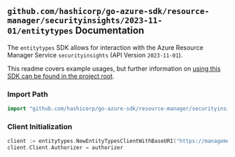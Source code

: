 
## `github.com/hashicorp/go-azure-sdk/resource-manager/securityinsights/2023-11-01/entitytypes` Documentation

The `entitytypes` SDK allows for interaction with the Azure Resource Manager Service `securityinsights` (API Version `2023-11-01`).

This readme covers example usages, but further information on [using this SDK can be found in the project root](https://github.com/hashicorp/go-azure-sdk/tree/main/docs).

### Import Path

```go
import "github.com/hashicorp/go-azure-sdk/resource-manager/securityinsights/2023-11-01/entitytypes"
```


### Client Initialization

```go
client := entitytypes.NewEntityTypesClientWithBaseURI("https://management.azure.com")
client.Client.Authorizer = authorizer
```

